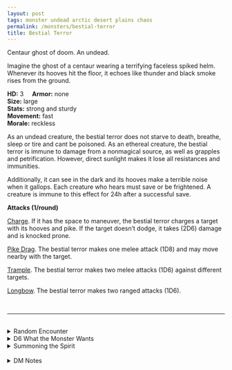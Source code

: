 ```yaml
---
layout: post
tags: monster undead arctic desert plains chaos
permalink: /monsters/bestial-terror
title: Bestial Terror
---
```


Centaur ghost of doom. An undead.

Imagine the ghost of a centaur wearing a terrifying faceless spiked helm. Whenever its hooves hit the floor, it echoes like thunder and black smoke rises from the ground.

**HD:** 3  &nbsp; &nbsp;  **Armor:** none <br>
**Size:** large <br>
**Stats:** strong and sturdy <br>
**Movement:** fast <br>
**Morale:** reckless <br>

As an undead creature, the bestial terror does not starve to death, breathe, sleep or tire and cant be poisoned. As an ethereal creature, the bestial terror is immune to damage from a nonmagical source, as well as grapples and petrification. However, direct sunlight makes it lose all resistances and immunities.

Additionally, it can see in the dark and its hooves make a terrible noise when it gallops. Each creature who hears must save or be frightened. A creature is immune to this effect for 24h after a successful save.

**Attacks (1/round)**

<ins>Charge</ins>. If it has the space to maneuver, the bestial terror charges a target with its hooves and pike. If the target doesn’t dodge, it takes (2D6) damage and is knocked prone.

<ins>Pike Drag</ins>. The bestial terror makes one melee attack (1D8) and may move nearby with the target.

<ins>Trample</ins>. The bestial terror makes two melee attacks (1D6) against different targets.

<ins>Longbow</ins>. The bestial terror makes two ranged attacks (1D6).

<br>

---

<br> 

<details markdown="1">
<summary>Random Encounter</summary>

1. **Monster:** 1D10 bestial terrors, including 1 horde warlord (see warriors).
1. **Lair:**  The ruins of a pillaged village, they come from the nearby road every night. <br>	&nbsp; OR <br>	**Omen:** See terror stampede ability.
1. **Spoor:** A caravan, destroyed but not looted. The occupants seem to have been dragged somewhere.
1. **Tracks:** Stampede sounds but nothing visible.
1. **Trace:** Hooves tracks and signs of a dragged body, which all suddenly disappear.
1. **Trace:** Sudden stampede sound carried by the wind.
</details>

<details markdown="1">
<summary>D6 What the Monster Wants</summary>

1. Drag souls to the underworld every full moon.
1. Reenact a famous battle every night.
1. Conquer the kingdom that it fought while alive.
1. Massacre for its demon overlord.
1. Hunt down the bearer of a famous weapon.
1. Drag somebody who abandoned its loved ones during war to the underworld. 

</details>

<details markdown="1">
<summary>Summoning the Spirit</summary>

If you know the spell [Occult Consultation](https://saltygoo.github.io/2020/11/13/occult-consultation/), you can alter it in such way for a minimum of 3 Spell Dices:

**Summon Bestial Terror** <br>
R: 50’ D: One night

You summon one bestial terror and [sum] ghostly images of centaurs. They will rampage through the area for 1 night while the bestial terror will try to drag as many souls as it can to the underworld before the morning, saving yours for last.

You need 3 SD to cast this variant of the summon the dead spell.
</details>

<br> 

<details markdown="1">
<summary>DM Notes</summary>
Originally named the bestial beast by its creator [Richard J. Leblanc Jr](http://savevsdragon.blogspot.com/) in the [Creature Compendium](https://www.drivethrurpg.com/product/147588/CC1-Creature-Compendium), the bestial terror is basically a spectral centaur. On top of the spectral trample, I added typical centaur attacks: it was really important for me that the specters were able to drag mortals to the underworld with their pikes. — SaltyGoo
</details>
